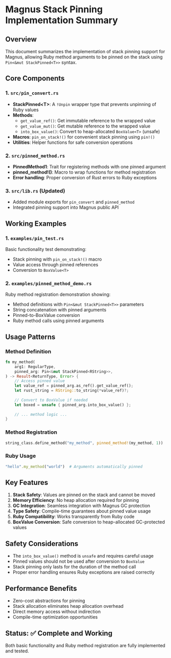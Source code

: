# Magnus Stack Pinning Implementation Summary

## Overview
This document summarizes the implementation of stack pinning support for Magnus, allowing Ruby method arguments to be pinned on the stack using `Pin<&mut StackPinned<T>>` syntax.

## Core Components

### 1. `src/pin_convert.rs`
- **StackPinned\<T>**: A `!Unpin` wrapper type that prevents unpinning of Ruby values
- **Methods**:
  - `get_value_ref()`: Get immutable reference to the wrapped value
  - `get_value_mut()`: Get mutable reference to the wrapped value  
  - `into_box_value()`: Convert to heap-allocated `BoxValue<T>` (unsafe)
- **Macros**: `pin_on_stack!()` for convenient stack pinning using `pin!()`
- **Utilities**: Helper functions for safe conversion operations

### 2. `src/pinned_method.rs`
- **PinnedMethod1**: Trait for registering methods with one pinned argument
- **pinned_method!()**: Macro to wrap functions for method registration
- **Error handling**: Proper conversion of Rust errors to Ruby exceptions

### 3. `src/lib.rs` (Updated)
- Added module exports for `pin_convert` and `pinned_method`
- Integrated pinning support into Magnus public API

## Working Examples

### 1. `examples/pin_test.rs`
Basic functionality test demonstrating:
- Stack pinning with `pin_on_stack!()` macro
- Value access through pinned references
- Conversion to `BoxValue<T>`

### 2. `examples/pinned_method_demo.rs`
Ruby method registration demonstration showing:
- Method definitions with `Pin<&mut StackPinned<T>>` parameters
- String concatenation with pinned arguments
- Pinned-to-BoxValue conversion
- Ruby method calls using pinned arguments

## Usage Patterns

### Method Definition
```rust
fn my_method(
    arg1: RegularType,
    pinned_arg: Pin<&mut StackPinned<RString>>,
) -> Result<ReturnType, Error> {
    // Access pinned value
    let value_ref = pinned_arg.as_ref().get_value_ref();
    let rust_string = RString::to_string(*value_ref)?;
    
    // Convert to BoxValue if needed
    let boxed = unsafe { pinned_arg.into_box_value() };
    
    // ... method logic ...
}
```

### Method Registration
```rust
string_class.define_method("my_method", pinned_method!(my_method, 1))
```

### Ruby Usage
```ruby
"hello".my_method("world")  # Arguments automatically pinned
```

## Key Features

1. **Stack Safety**: Values are pinned on the stack and cannot be moved
2. **Memory Efficiency**: No heap allocation required for pinning
3. **GC Integration**: Seamless integration with Magnus GC protection
4. **Type Safety**: Compile-time guarantees about pinned value usage
5. **Ruby Compatibility**: Works transparently from Ruby code
6. **BoxValue Conversion**: Safe conversion to heap-allocated GC-protected values

## Safety Considerations

- The `into_box_value()` method is `unsafe` and requires careful usage
- Pinned values should not be used after conversion to `BoxValue`
- Stack pinning only lasts for the duration of the method call
- Proper error handling ensures Ruby exceptions are raised correctly

## Performance Benefits

- Zero-cost abstractions for pinning
- Stack allocation eliminates heap allocation overhead  
- Direct memory access without indirection
- Compile-time optimization opportunities

## Status: ✅ Complete and Working

Both basic functionality and Ruby method registration are fully implemented and tested.
